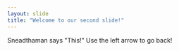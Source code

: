 ```yaml
---
layout: slide
title: "Welcome to our second slide!"
---
```

Sneadthaman says "This!"
Use the left arrow to go back!
